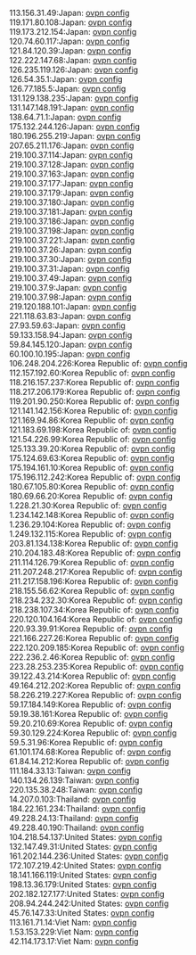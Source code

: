 113.156.31.49:Japan: [ovpn config](vpn/113_156_31_49.ovpn)  
119.171.80.108:Japan: [ovpn config](vpn/119_171_80_108.ovpn)  
119.173.212.154:Japan: [ovpn config](vpn/119_173_212_154.ovpn)  
120.74.60.117:Japan: [ovpn config](vpn/120_74_60_117.ovpn)  
121.84.120.39:Japan: [ovpn config](vpn/121_84_120_39.ovpn)  
122.222.147.68:Japan: [ovpn config](vpn/122_222_147_68.ovpn)  
126.235.119.126:Japan: [ovpn config](vpn/126_235_119_126.ovpn)  
126.54.35.1:Japan: [ovpn config](vpn/126_54_35_1.ovpn)  
126.77.185.5:Japan: [ovpn config](vpn/126_77_185_5.ovpn)  
131.129.138.235:Japan: [ovpn config](vpn/131_129_138_235.ovpn)  
131.147.148.191:Japan: [ovpn config](vpn/131_147_148_191.ovpn)  
138.64.71.1:Japan: [ovpn config](vpn/138_64_71_1.ovpn)  
175.132.244.126:Japan: [ovpn config](vpn/175_132_244_126.ovpn)  
180.196.255.219:Japan: [ovpn config](vpn/180_196_255_219.ovpn)  
207.65.211.176:Japan: [ovpn config](vpn/207_65_211_176.ovpn)  
219.100.37.114:Japan: [ovpn config](vpn/219_100_37_114.ovpn)  
219.100.37.128:Japan: [ovpn config](vpn/219_100_37_128.ovpn)  
219.100.37.163:Japan: [ovpn config](vpn/219_100_37_163.ovpn)  
219.100.37.177:Japan: [ovpn config](vpn/219_100_37_177.ovpn)  
219.100.37.179:Japan: [ovpn config](vpn/219_100_37_179.ovpn)  
219.100.37.180:Japan: [ovpn config](vpn/219_100_37_180.ovpn)  
219.100.37.181:Japan: [ovpn config](vpn/219_100_37_181.ovpn)  
219.100.37.186:Japan: [ovpn config](vpn/219_100_37_186.ovpn)  
219.100.37.198:Japan: [ovpn config](vpn/219_100_37_198.ovpn)  
219.100.37.221:Japan: [ovpn config](vpn/219_100_37_221.ovpn)  
219.100.37.26:Japan: [ovpn config](vpn/219_100_37_26.ovpn)  
219.100.37.30:Japan: [ovpn config](vpn/219_100_37_30.ovpn)  
219.100.37.31:Japan: [ovpn config](vpn/219_100_37_31.ovpn)  
219.100.37.49:Japan: [ovpn config](vpn/219_100_37_49.ovpn)  
219.100.37.9:Japan: [ovpn config](vpn/219_100_37_9.ovpn)  
219.100.37.98:Japan: [ovpn config](vpn/219_100_37_98.ovpn)  
219.120.188.101:Japan: [ovpn config](vpn/219_120_188_101.ovpn)  
221.118.63.83:Japan: [ovpn config](vpn/221_118_63_83.ovpn)  
27.93.59.63:Japan: [ovpn config](vpn/27_93_59_63.ovpn)  
59.133.158.94:Japan: [ovpn config](vpn/59_133_158_94.ovpn)  
59.84.145.120:Japan: [ovpn config](vpn/59_84_145_120.ovpn)  
60.100.10.195:Japan: [ovpn config](vpn/60_100_10_195.ovpn)  
106.248.204.226:Korea Republic of: [ovpn config](vpn/106_248_204_226.ovpn)  
112.157.192.60:Korea Republic of: [ovpn config](vpn/112_157_192_60.ovpn)  
118.216.157.237:Korea Republic of: [ovpn config](vpn/118_216_157_237.ovpn)  
118.217.206.179:Korea Republic of: [ovpn config](vpn/118_217_206_179.ovpn)  
119.201.90.250:Korea Republic of: [ovpn config](vpn/119_201_90_250.ovpn)  
121.141.142.156:Korea Republic of: [ovpn config](vpn/121_141_142_156.ovpn)  
121.169.94.86:Korea Republic of: [ovpn config](vpn/121_169_94_86.ovpn)  
121.183.69.198:Korea Republic of: [ovpn config](vpn/121_183_69_198.ovpn)  
121.54.226.99:Korea Republic of: [ovpn config](vpn/121_54_226_99.ovpn)  
125.133.39.20:Korea Republic of: [ovpn config](vpn/125_133_39_20.ovpn)  
175.124.69.63:Korea Republic of: [ovpn config](vpn/175_124_69_63.ovpn)  
175.194.161.10:Korea Republic of: [ovpn config](vpn/175_194_161_10.ovpn)  
175.196.112.242:Korea Republic of: [ovpn config](vpn/175_196_112_242.ovpn)  
180.67.105.80:Korea Republic of: [ovpn config](vpn/180_67_105_80.ovpn)  
180.69.66.20:Korea Republic of: [ovpn config](vpn/180_69_66_20.ovpn)  
1.228.21.30:Korea Republic of: [ovpn config](vpn/1_228_21_30.ovpn)  
1.234.142.148:Korea Republic of: [ovpn config](vpn/1_234_142_148.ovpn)  
1.236.29.104:Korea Republic of: [ovpn config](vpn/1_236_29_104.ovpn)  
1.249.132.115:Korea Republic of: [ovpn config](vpn/1_249_132_115.ovpn)  
203.81.134.138:Korea Republic of: [ovpn config](vpn/203_81_134_138.ovpn)  
210.204.183.48:Korea Republic of: [ovpn config](vpn/210_204_183_48.ovpn)  
211.114.126.79:Korea Republic of: [ovpn config](vpn/211_114_126_79.ovpn)  
211.207.248.217:Korea Republic of: [ovpn config](vpn/211_207_248_217.ovpn)  
211.217.158.196:Korea Republic of: [ovpn config](vpn/211_217_158_196.ovpn)  
218.155.56.62:Korea Republic of: [ovpn config](vpn/218_155_56_62.ovpn)  
218.234.232.30:Korea Republic of: [ovpn config](vpn/218_234_232_30.ovpn)  
218.238.107.34:Korea Republic of: [ovpn config](vpn/218_238_107_34.ovpn)  
220.120.104.164:Korea Republic of: [ovpn config](vpn/220_120_104_164.ovpn)  
220.93.39.91:Korea Republic of: [ovpn config](vpn/220_93_39_91.ovpn)  
221.166.227.26:Korea Republic of: [ovpn config](vpn/221_166_227_26.ovpn)  
222.120.209.185:Korea Republic of: [ovpn config](vpn/222_120_209_185.ovpn)  
222.236.2.46:Korea Republic of: [ovpn config](vpn/222_236_2_46.ovpn)  
223.28.253.235:Korea Republic of: [ovpn config](vpn/223_28_253_235.ovpn)  
39.122.43.214:Korea Republic of: [ovpn config](vpn/39_122_43_214.ovpn)  
49.164.212.202:Korea Republic of: [ovpn config](vpn/49_164_212_202.ovpn)  
58.226.219.227:Korea Republic of: [ovpn config](vpn/58_226_219_227.ovpn)  
59.17.184.149:Korea Republic of: [ovpn config](vpn/59_17_184_149.ovpn)  
59.19.38.161:Korea Republic of: [ovpn config](vpn/59_19_38_161.ovpn)  
59.20.210.69:Korea Republic of: [ovpn config](vpn/59_20_210_69.ovpn)  
59.30.129.224:Korea Republic of: [ovpn config](vpn/59_30_129_224.ovpn)  
59.5.31.96:Korea Republic of: [ovpn config](vpn/59_5_31_96.ovpn)  
61.101.174.68:Korea Republic of: [ovpn config](vpn/61_101_174_68.ovpn)  
61.84.14.212:Korea Republic of: [ovpn config](vpn/61_84_14_212.ovpn)  
111.184.33.13:Taiwan: [ovpn config](vpn/111_184_33_13.ovpn)  
140.134.26.139:Taiwan: [ovpn config](vpn/140_134_26_139.ovpn)  
220.135.38.248:Taiwan: [ovpn config](vpn/220_135_38_248.ovpn)  
14.207.0.103:Thailand: [ovpn config](vpn/14_207_0_103.ovpn)  
184.22.161.234:Thailand: [ovpn config](vpn/184_22_161_234.ovpn)  
49.228.24.13:Thailand: [ovpn config](vpn/49_228_24_13.ovpn)  
49.228.40.190:Thailand: [ovpn config](vpn/49_228_40_190.ovpn)  
104.218.54.137:United States: [ovpn config](vpn/104_218_54_137.ovpn)  
132.147.49.31:United States: [ovpn config](vpn/132_147_49_31.ovpn)  
161.202.144.236:United States: [ovpn config](vpn/161_202_144_236.ovpn)  
172.107.219.42:United States: [ovpn config](vpn/172_107_219_42.ovpn)  
18.141.166.119:United States: [ovpn config](vpn/18_141_166_119.ovpn)  
198.13.36.179:United States: [ovpn config](vpn/198_13_36_179.ovpn)  
202.182.127.177:United States: [ovpn config](vpn/202_182_127_177.ovpn)  
208.94.244.242:United States: [ovpn config](vpn/208_94_244_242.ovpn)  
45.76.147.33:United States: [ovpn config](vpn/45_76_147_33.ovpn)  
113.161.71.14:Viet Nam: [ovpn config](vpn/113_161_71_14.ovpn)  
1.53.153.229:Viet Nam: [ovpn config](vpn/1_53_153_229.ovpn)  
42.114.173.17:Viet Nam: [ovpn config](vpn/42_114_173_17.ovpn)  
